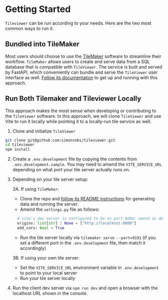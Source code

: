 # Getting Started

`Tileviewer` can be run according to your needs. Here are the two most common ways to run it.

## Bundled into TileMaker

Most users should choose to use the [TileMaker](https://github.com/simonsobs/tilemaker#readme) software to streamline their workflow. `TileMaker` allows users to create and serve data from a SQL database that is compatible with `TileViewer`. The service is built and served by FastAPI, which conveniently can bundle and serve the `TileViewer` user interface as well. [Follow its documentation](https://github.com/simonsobs/tilemaker#readme) to get up and running with this approach.

## Run Both Tilemaker and Tileviewer Locally

This approach makes the most sense when developing or contributing to the `TileViewer` software. In this approach, we will clone `TileViewer` and use Vite to run it locally while pointing it to a locally-run tile service as well.

1. Clone and initialize `TileViewer`

```sh
git clone git@github.com:simonsobs/tileviewer.git
cd tileviewer
npm install
```

2. Create a `.env.development` file by copying the contents from `.env.development.sample`. You may need to amend the `VITE_SERVICE_URL` depending on what port your tile server actually runs on.

3. Depending on your tile server setup:

   3A. If using `TileMaker`:

   - Clone the repo and [follow its README instructions](https://github.com/simonsobs/tilemaker#readme) for generating data and running the server.
   - Amend the `settings.py` file as follows:

   ```py
     # vite's dev server is configured to be on port 8080; amend as desired.
     origins: list[str] | None = ["http://localhost:8080"]
     add_cors: bool = True
   ```

   - Run the tile server locally via `tilemaker serve --port=9191` (if you set a different port in the `.env.development` file, then match it accordingly)

   3B. If using your own tile server:

   - Set the `VITE_SERVICE_URL` environment variable in `.env.development` to point to your local server
   - Run your tile server locally

4. Run the client dev server via `npm run dev` and open a browser with the localhost URL shown in the console.
